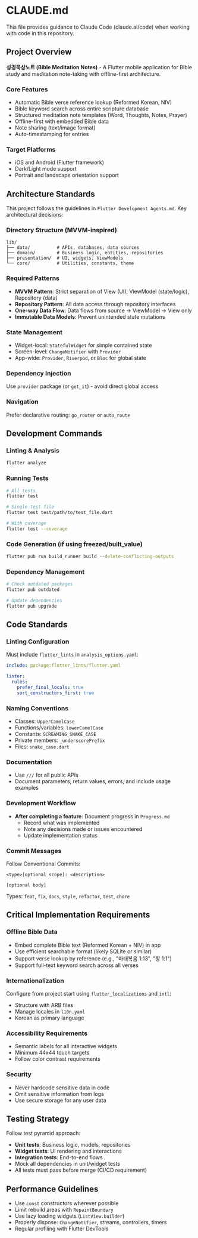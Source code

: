 # CLAUDE.md

This file provides guidance to Claude Code (claude.ai/code) when working with code in this repository.

## Project Overview

**성경묵상노트 (Bible Meditation Notes)** - A Flutter mobile application for Bible study and meditation note-taking with offline-first architecture.

### Core Features
- Automatic Bible verse reference lookup (Reformed Korean, NIV)
- Bible keyword search across entire scripture database
- Structured meditation note templates (Word, Thoughts, Notes, Prayer)
- Offline-first with embedded Bible data
- Note sharing (text/image format)
- Auto-timestamping for entries

### Target Platforms
- iOS and Android (Flutter framework)
- Dark/Light mode support
- Portrait and landscape orientation support

## Architecture Standards

This project follows the guidelines in `Flutter Development Agents.md`. Key architectural decisions:

### Directory Structure (MVVM-inspired)
```
lib/
├── data/          # APIs, databases, data sources
├── domain/        # Business logic, entities, repositories
├── presentation/  # UI, widgets, ViewModels
└── core/          # Utilities, constants, theme
```

### Required Patterns
- **MVVM Pattern**: Strict separation of View (UI), ViewModel (state/logic), Repository (data)
- **Repository Pattern**: All data access through repository interfaces
- **One-way Data Flow**: Data flows from source → ViewModel → View only
- **Immutable Data Models**: Prevent unintended state mutations

### State Management
- Widget-local: `StatefulWidget` for simple contained state
- Screen-level: `ChangeNotifier` with `Provider`
- App-wide: `Provider`, `Riverpod`, or `Bloc` for global state

### Dependency Injection
Use `provider` package (or `get_it`) - avoid direct global access

### Navigation
Prefer declarative routing: `go_router` or `auto_route`

## Development Commands

### Linting & Analysis
```bash
flutter analyze
```

### Running Tests
```bash
# All tests
flutter test

# Single test file
flutter test test/path/to/test_file.dart

# With coverage
flutter test --coverage
```

### Code Generation (if using freezed/built_value)
```bash
flutter pub run build_runner build --delete-conflicting-outputs
```

### Dependency Management
```bash
# Check outdated packages
flutter pub outdated

# Update dependencies
flutter pub upgrade
```

## Code Standards

### Linting Configuration
Must include `flutter_lints` in `analysis_options.yaml`:
```yaml
include: package:flutter_lints/flutter.yaml

linter:
  rules:
    prefer_final_locals: true
    sort_constructors_first: true
```

### Naming Conventions
- Classes: `UpperCamelCase`
- Functions/variables: `lowerCamelCase`
- Constants: `SCREAMING_SNAKE_CASE`
- Private members: `_underscorePrefix`
- Files: `snake_case.dart`

### Documentation
- Use `///` for all public APIs
- Document parameters, return values, errors, and include usage examples

### Development Workflow
- **After completing a feature**: Document progress in `Progress.md`
  - Record what was implemented
  - Note any decisions made or issues encountered
  - Update implementation status

### Commit Messages
Follow Conventional Commits:
```
<type>[optional scope]: <description>

[optional body]
```
Types: `feat`, `fix`, `docs`, `style`, `refactor`, `test`, `chore`

## Critical Implementation Requirements

### Offline Bible Data
- Embed complete Bible text (Reformed Korean + NIV) in app
- Use efficient searchable format (likely SQLite or similar)
- Support verse lookup by reference (e.g., "마태복음 1:13", "창 1:1")
- Support full-text keyword search across all verses

### Internationalization
Configure from project start using `flutter_localizations` and `intl`:
- Structure with ARB files
- Manage locales in `l10n.yaml`
- Korean as primary language

### Accessibility Requirements
- Semantic labels for all interactive widgets
- Minimum 44x44 touch targets
- Follow color contrast requirements

### Security
- Never hardcode sensitive data in code
- Omit sensitive information from logs
- Use secure storage for any user data

## Testing Strategy

Follow test pyramid approach:
- **Unit tests**: Business logic, models, repositories
- **Widget tests**: UI rendering and interactions
- **Integration tests**: End-to-end flows
- Mock all dependencies in unit/widget tests
- All tests must pass before merge (CI/CD requirement)

## Performance Guidelines

- Use `const` constructors wherever possible
- Limit rebuild areas with `RepaintBoundary`
- Use lazy loading widgets (`ListView.builder`)
- Properly dispose: `ChangeNotifier`, streams, controllers, timers
- Regular profiling with Flutter DevTools
